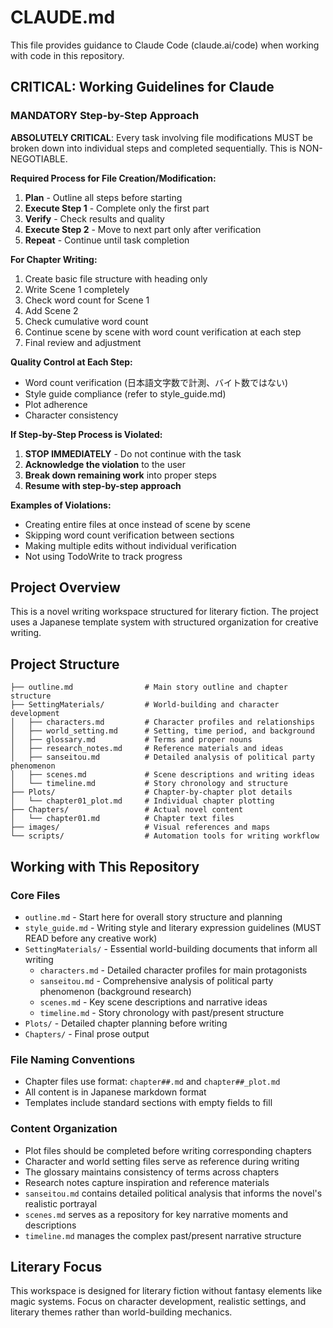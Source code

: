 # CLAUDE.md

This file provides guidance to Claude Code (claude.ai/code) when working with code in this repository.

## **CRITICAL: Working Guidelines for Claude**

### **MANDATORY Step-by-Step Approach**
**ABSOLUTELY CRITICAL**: Every task involving file modifications MUST be broken down into individual steps and completed sequentially. This is NON-NEGOTIABLE.

**Required Process for File Creation/Modification:**
1. **Plan** - Outline all steps before starting
2. **Execute Step 1** - Complete only the first part
3. **Verify** - Check results and quality
4. **Execute Step 2** - Move to next part only after verification
5. **Repeat** - Continue until task completion

**For Chapter Writing:**
1. Create basic file structure with heading only
2. Write Scene 1 completely 
3. Check word count for Scene 1
4. Add Scene 2
5. Check cumulative word count
6. Continue scene by scene with word count verification at each step
7. Final review and adjustment

**Quality Control at Each Step:**
- Word count verification (日本語文字数で計測、バイト数ではない)
- Style guide compliance (refer to style_guide.md)
- Plot adherence
- Character consistency

**If Step-by-Step Process is Violated:**
1. **STOP IMMEDIATELY** - Do not continue with the task
2. **Acknowledge the violation** to the user
3. **Break down remaining work** into proper steps
4. **Resume with step-by-step approach**

**Examples of Violations:**
- Creating entire files at once instead of scene by scene
- Skipping word count verification between sections
- Making multiple edits without individual verification
- Not using TodoWrite to track progress

## Project Overview

This is a novel writing workspace structured for literary fiction. The project uses a Japanese template system with structured organization for creative writing.

## Project Structure

```
├── outline.md                # Main story outline and chapter structure
├── SettingMaterials/         # World-building and character development
│   ├── characters.md         # Character profiles and relationships
│   ├── world_setting.md      # Setting, time period, and background
│   ├── glossary.md           # Terms and proper nouns
│   ├── research_notes.md     # Reference materials and ideas
│   ├── sanseitou.md          # Detailed analysis of political party phenomenon
│   ├── scenes.md             # Scene descriptions and writing ideas
│   └── timeline.md           # Story chronology and structure
├── Plots/                    # Chapter-by-chapter plot details
│   └── chapter01_plot.md     # Individual chapter plotting
├── Chapters/                 # Actual novel content
│   └── chapter01.md          # Chapter text files
├── images/                   # Visual references and maps
└── scripts/                  # Automation tools for writing workflow
```

## Working with This Repository

### Core Files
- `outline.md` - Start here for overall story structure and planning
- `style_guide.md` - Writing style and literary expression guidelines (MUST READ before any creative work)
- `SettingMaterials/` - Essential world-building documents that inform all writing
  - `characters.md` - Detailed character profiles for main protagonists
  - `sanseitou.md` - Comprehensive analysis of political party phenomenon (background research)
  - `scenes.md` - Key scene descriptions and narrative ideas
  - `timeline.md` - Story chronology with past/present structure
- `Plots/` - Detailed chapter planning before writing
- `Chapters/` - Final prose output

### File Naming Conventions
- Chapter files use format: `chapter##.md` and `chapter##_plot.md`
- All content is in Japanese markdown format
- Templates include standard sections with empty fields to fill

### Content Organization
- Plot files should be completed before writing corresponding chapters
- Character and world setting files serve as reference during writing
- The glossary maintains consistency of terms across chapters
- Research notes capture inspiration and reference materials
- `sanseitou.md` contains detailed political analysis that informs the novel's realistic portrayal
- `scenes.md` serves as a repository for key narrative moments and descriptions
- `timeline.md` manages the complex past/present narrative structure


## Literary Focus
This workspace is designed for literary fiction without fantasy elements like magic systems. Focus on character development, realistic settings, and literary themes rather than world-building mechanics.
